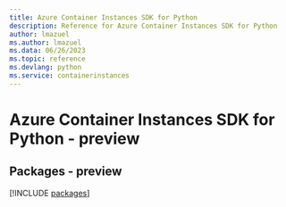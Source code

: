 ```yaml
---
title: Azure Container Instances SDK for Python
description: Reference for Azure Container Instances SDK for Python
author: lmazuel
ms.author: lmazuel
ms.data: 06/26/2023
ms.topic: reference
ms.devlang: python
ms.service: containerinstances
---
```

# Azure Container Instances SDK for Python - preview
## Packages - preview
[!INCLUDE [packages](container-instances-index.md)]